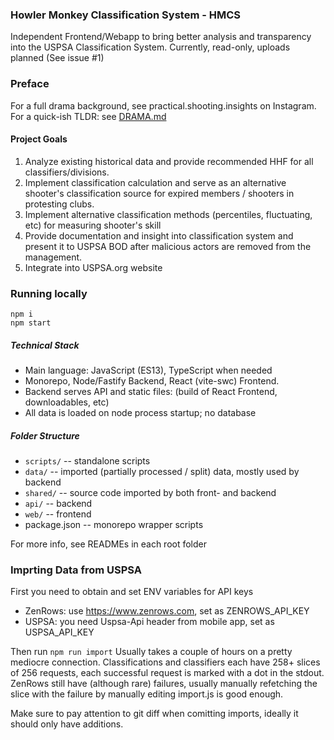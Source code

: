 ### Howler Monkey Classification System - HMCS

Independent Frontend/Webapp to bring better analysis and transparency into the USPSA Classification System.
Currently, read-only, uploads planned (See issue #1)

### Preface

For a full drama background, see practical.shooting.insights on Instagram.
For a quick-ish TLDR: see [DRAMA.md](DRAMA.md)

#### Project Goals

1. Analyze existing historical data and provide recommended HHF for all classifiers/divisions.
2. Implement classification calculation and serve as an alternative shooter's classification source for expired members / shooters in protesting clubs.
3. Implement alternative classification methods (percentiles, fluctuating, etc) for measuring shooter's skill
4. Provide documentation and insight into classification system and present it to USPSA BOD after malicious actors are removed from the management.
5. Integrate into USPSA.org website

### Running locally

```
npm i
npm start
```

##### Technical Stack

- Main language: JavaScript (ES13), TypeScript when needed
- Monorepo, Node/Fastify Backend, React (vite-swc) Frontend.
- Backend serves API and static files: (build of React Frontend, downloadables, etc)
- All data is loaded on node process startup; no database

##### Folder Structure

- `scripts/` -- standalone scripts
- `data/` -- imported (partially processed / split) data, mostly used by backend
- `shared/` -- source code imported by both front- and backend
- `api/` -- backend
- `web/` -- frontend
- package.json -- monorepo wrapper scripts

For more info, see READMEs in each root folder

### Imprting Data from USPSA

First you need to obtain and set ENV variables for API keys

- ZenRows: use https://www.zenrows.com, set as ZENROWS_API_KEY
- USPSA: you need Uspsa-Api header from mobile app, set as USPSA_API_KEY

Then run `npm run import`
Usually takes a couple of hours on a pretty mediocre connection.
Classifications and classifiers each have 258+ slices of 256 requests, each successful request is marked with a dot in the stdout. ZenRows still have (although rare) failures, usually manually refetching the slice with the failure by manually editing import.js is good enough.

Make sure to pay attention to git diff when comitting imports, ideally it should only have additions.
